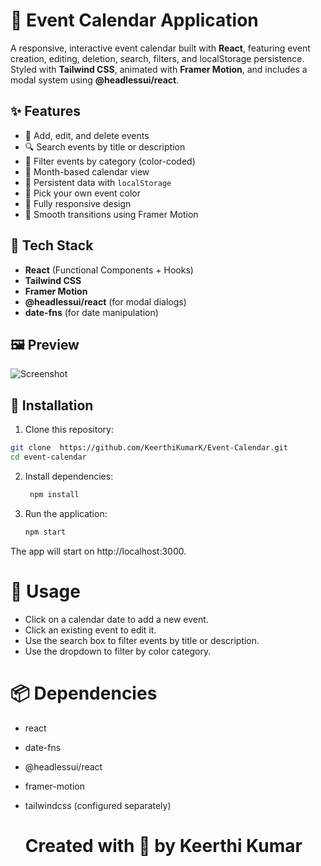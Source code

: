 # 📅 Event Calendar Application

A responsive, interactive event calendar built with **React**, featuring event creation, editing, deletion, search, filters, and localStorage persistence. Styled with **Tailwind CSS**, animated with **Framer Motion**, and includes a modal system using **@headlessui/react**.

## ✨ Features

- 📌 Add, edit, and delete events
- 🔍 Search events by title or description
- 🎨 Filter events by category (color-coded)
- 📅 Month-based calendar view
- 💾 Persistent data with `localStorage`
- 🎨 Pick your own event color
- 📱 Fully responsive design
- 🎥 Smooth transitions using Framer Motion

## 🚀 Tech Stack

- **React** (Functional Components + Hooks)
- **Tailwind CSS**
- **Framer Motion**
- **@headlessui/react** (for modal dialogs)
- **date-fns** (for date manipulation)

## 🖼️ Preview

![Screenshot](./screenshot.png) <!-- Optional: Add your own image -->

## 🔧 Installation

1. Clone this repository:

```bash
git clone  https://github.com/KeerthiKumarK/Event-Calendar.git
cd event-calendar

```
2. Install dependencies:

   ```bash
    npm install
   
3. Run the application:
   ```bash
   npm start
The app will start on http://localhost:3000.

# 🧠 Usage
- Click on a calendar date to add a new event.
- Click an existing event to edit it.
- Use the search box to filter events by title or description.
- Use the dropdown to filter by color category.

# 📦 Dependencies
- react
- date-fns
- @headlessui/react
- framer-motion
- tailwindcss (configured separately)

  # Created with 💙 by Keerthi Kumar
